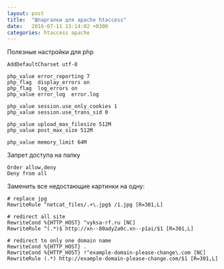 ```yaml
---
layout: post
title:  "Шпаргалки для apache htaccess"
date:   2016-07-11 13:14:02 +0300
categories: htaccess apache
---
```


Полезные настройки для php

```
AddDefaultCharset utf-8

php_value error_reporting 7
php_flag  display_errors on
php_flag  log_errors on
php_value error_log  error.log

php_value session.use_only_cookies 1
php_value session.use_trans_sid 0

php_value upload_max_filesize 512M
php_value post_max_size 512M

php_value memory_limit 64M
```

Запрет доступа на папку

``` 
Order allow,deny
Deny from all
```

Заменить все недостающие картинки на одну:

```
# replace jpg 
RewriteRule ^netcat_files/.+\.jpg$ /1.jpg [R=301,L]
```



```
# redirect all site
RewriteCond %{HTTP_HOST} ^vyksa-rf.ru [NC]
RewriteRule ^(.*)$ http://xn--80ady2a0c.xn--p1ai/$1 [R=301,L]
```


```
# redirect to only one domain name
RewriteCond %{HTTP_HOST} .
RewriteCond %{HTTP_HOST} !^example-domain-please-change\.com [NC]
RewriteRule (.*) http://example-domain-please-change.com/$1 [R=301,L]
```